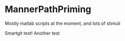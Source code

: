 # MannerPathPriming

Mostly matlab scripts at the moment, and lots of stimuli

Smartgit test!
Another test
